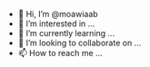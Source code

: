 - 👋 Hi, I’m @moawiaab
- 👀 I’m interested in ...
- 🌱 I’m currently learning ...
- 💞️ I’m looking to collaborate on ...
- 📫 How to reach me ...

<!---
moawiaab/moawiaab is a ✨ special ✨ repository because its `README.md` (this file) appears on your GitHub profile.
You can click the Preview link to take a look at your changes.
--->
